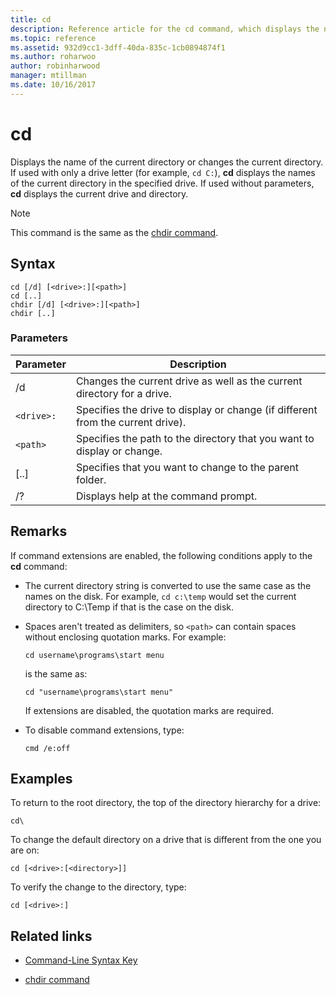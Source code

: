 ```yaml
---
title: cd
description: Reference article for the cd command, which displays the name of or changes the current directory.
ms.topic: reference
ms.assetid: 932d9cc1-3dff-40da-835c-1cb0894874f1
ms.author: roharwoo
author: robinharwood
manager: mtillman
ms.date: 10/16/2017
---
```


# cd



Displays the name of the current directory or changes the current directory. If used with only a drive letter (for example, `cd C:`), **cd** displays the names of the current directory in the specified drive. If used without parameters, **cd** displays the current drive and directory.

> [!NOTE]
> This command is the same as the [chdir command](chdir.md).

## Syntax

```
cd [/d] [<drive>:][<path>]
cd [..]
chdir [/d] [<drive>:][<path>]
chdir [..]
```

### Parameters

| Parameter | Description |
| --------- | ----------- |
| /d | Changes the current drive as well as the current directory for a drive. |
| `<drive>:` | Specifies the drive to display or change (if different from the current drive). |
| `<path>` | Specifies the path to the directory that you want to display or change. |
| [..] | Specifies that you want to change to the parent folder. |
| /? | Displays help at the command prompt. |

## Remarks

If command extensions are enabled, the following conditions apply to the **cd** command:

- The current directory string is converted to use the same case as the names on the disk. For example, `cd c:\temp` would set the current directory to C:\Temp if that is the case on the disk.

- Spaces aren't treated as delimiters, so `<path>` can contain spaces without enclosing quotation marks. For example:

  ```
  cd username\programs\start menu
  ```

  is the same as:

  ```
  cd "username\programs\start menu"
  ```

  If extensions are disabled, the quotation marks are required.

- To disable command extensions, type:

  ```
  cmd /e:off
  ```

## Examples

To return to the root directory, the top of the directory hierarchy for a drive:

```
cd\
```

To change the default directory on a drive that is different from the one you are on:

```
cd [<drive>:[<directory>]]
```

To verify the change to the directory, type:

```
cd [<drive>:]
```

## Related links

- [Command-Line Syntax Key](command-line-syntax-key.md)

- [chdir command](chdir.md)
